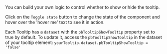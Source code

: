 You can build your own logic to control whether to show or hide the tooltip. 

Click on the `Toggle state` button to change the state of the component and hover over the 'hover me' text to see it in action.

Each Tooltip has a `dataset` with the `pbTooltipShowTooltip` property set to true by default. To update it, access the `pbTooltipShowTooltip` in the dataset of your tooltip element: `yourTooltip.dataset.pbTooltipShowTooltip = 'false'`
